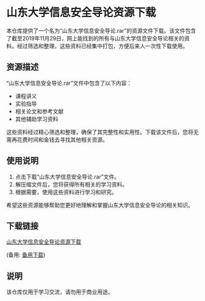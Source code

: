 # 山东大学信息安全导论资源下载

本仓库提供了一个名为“山东大学信息安全导论.rar”的资源文件下载。该文件包含了截至2019年11月29日，网上能找到的所有与山东大学信息安全导论相关的资料。经过筛选和整理，这些资料已经集中打包，方便后来人一次性下载使用。

## 资源描述

“山东大学信息安全导论.rar”文件中包含了以下内容：

- 课程讲义
- 实验指导
- 相关论文和参考文献
- 其他辅助学习资料

这些资料经过精心筛选和整理，确保了其完整性和实用性。下载该文件后，您将无需再花费时间和金钱去寻找其他相关资源。

## 使用说明

1. 点击下载“山东大学信息安全导论.rar”文件。
2. 解压缩文件后，您将获得所有相关的学习资料。
3. 根据需要，使用这些资料进行学习和研究。

希望这些资源能够帮助您更好地理解和掌握山东大学信息安全导论的相关知识。

## 下载链接
[山东大学信息安全导论资源下载](https://pan.quark.cn/s/3ef756d7e51c) 

(备用: [备用下载](https://pan.baidu.com/s/1U1kZnjP1fOJ9AxkhFSuDrQ?pwd=1234))

## 说明

该仓库仅用于学习交流，请勿用于商业用途。
